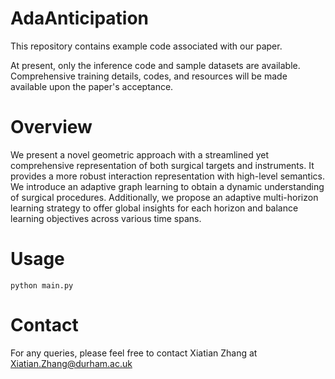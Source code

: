 # AdaAnticipation

This repository contains example code associated with our paper. 

At present, only the inference code and sample datasets are available. Comprehensive training details, codes, and resources will be made available upon the paper's acceptance.

# Overview
We present a novel geometric approach with a streamlined yet comprehensive representation of both surgical targets and instruments. It provides a more robust interaction representation with high-level semantics. We introduce an adaptive graph learning to obtain a dynamic understanding of surgical procedures. Additionally, we propose an adaptive multi-horizon learning strategy to offer global insights for each horizon and balance learning objectives across various time spans. 
# Usage
```
python main.py
```
# Contact
For any queries, please feel free to contact Xiatian Zhang at Xiatian.Zhang@durham.ac.uk
